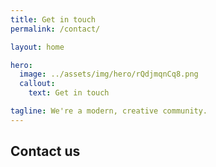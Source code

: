 ```yaml
---
title: Get in touch
permalink: /contact/

layout: home

hero:
  image: ../assets/img/hero/rQdjmqnCq8.png
  callout:
    text: Get in touch

tagline: We're a modern, creative community.
---
```


## Contact us

